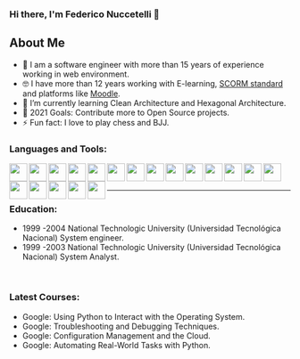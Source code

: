 ### Hi there, I'm Federico Nuccetelli  👋

## About Me

- :muscle: I am a software engineer with more than 15 years of experience working in web environment.
- :nerd_face: I have more than 12 years working with E-learning, [SCORM standard](https://adlnet.gov/projects/scorm/) and platforms like [Moodle](https://moodle.org/).
- 🌱 I’m currently learning Clean Architecture and Hexagonal Architecture.
- 🥅 2021 Goals: Contribute more to Open Source projects.
- ⚡ Fun fact: I love to play chess and BJJ.


### Languages and Tools:

<img height="32" width="32" align="left" src="https://cdn.jsdelivr.net/npm/simple-icons@v4/icons/php.svg" />
<img height="32" width="32" align="left" src="https://cdn.jsdelivr.net/npm/simple-icons@v4/icons/javascript.svg" />
<img height="32" width="32" align="left" src="https://cdn.jsdelivr.net/npm/simple-icons@v4/icons/node-dot-js.svg" />
<img height="32" width="32" align="left" src="https://cdn.jsdelivr.net/npm/simple-icons@v4/icons/python.svg" />
<img height="32" width="32" align="left" src="https://cdn.jsdelivr.net/npm/simple-icons@v4/icons/mysql.svg" />
<img height="32" width="32" align="left" src="https://cdn.jsdelivr.net/npm/simple-icons@v4/icons/postgresql.svg" />
<img height="32" width="32" align="left" src="https://cdn.jsdelivr.net/npm/simple-icons@v4/icons/mongodb.svg" />
<img height="32" width="32" align="left" src="https://cdn.jsdelivr.net/npm/simple-icons@v4/icons/docker.svg" />
<img height="32" width="32" align="left" src="https://cdn.jsdelivr.net/npm/simple-icons@v4/icons/html5.svg" />
<img height="32" width="32" align="left" src="https://cdn.jsdelivr.net/npm/simple-icons@v4/icons/css3.svg" />
<img height="32" width="32" align="left" src="https://cdn.jsdelivr.net/npm/simple-icons@v4/icons/jquery.svg" />
<img height="32" width="32" align="left" src="https://cdn.jsdelivr.net/npm/simple-icons@v4/icons/linux.svg" />
<img height="32" width="32" align="left" src="https://cdn.jsdelivr.net/npm/simple-icons@v4/icons/wordpress.svg" />
<img height="32" width="32" align="left" src="https://cdn.jsdelivr.net/npm/simple-icons@v4/icons/laravel.svg" />
<img height="32" width="32" align="left" src="https://cdn.jsdelivr.net/npm/simple-icons@v4/icons/git.svg" />
<img height="32" width="32" align="left" src="https://cdn.jsdelivr.net/npm/simple-icons@v4/icons/github.svg" />
<img height="32" width="32" align="left" src="https://cdn.jsdelivr.net/npm/simple-icons@v4/icons/gitlab.svg" />
<img height="32" width="32" align="left" src="https://cdn.jsdelivr.net/npm/simple-icons@v4/icons/bitbucket.svg" />
<img height="32" width="32" align="left" src="https://cdn.jsdelivr.net/npm/simple-icons@v4/icons/w3c.svg" />


<br />
<br />



---
### Education:

- 1999 -2004 National Technologic University (Universidad Tecnológica Nacional) System engineer.
- 1999 -2003 National Technologic University (Universidad Tecnológica Nacional) System Analyst.

<br />

### Latest Courses:

- Google: Using Python to Interact with the Operating System.
- Google: Troubleshooting and Debugging Techniques.
- Google: Configuration Management and the Cloud.
- Google: Automating Real-World Tasks with Python.